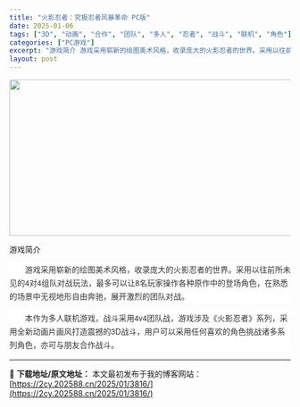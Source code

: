 ```yaml
---
title: "火影忍者：究极忍者风暴革命 PC版"
date: 2025-01-06
tags: ["3D", "动画", "合作", "团队", "多人", "忍者", "战斗", "联机", "角色"]
categories: ["PC游戏"]
excerpt: "游戏简介 游戏采用崭新的绘图美术风格，收录庞大的火影忍者的世界。采用以往前所未见的4对4组队对战玩法，最多可以让8名玩家操作各种原作中的登场角色，在熟悉的场景中无视地形自由奔驰，展开激烈的团队对战。 本作为多人联机游戏，战斗采用4v4团队战，游戏涉及《火影忍者》系列，采用全新动画片画风打造震撼的3D&hellip;"
layout: post
---
```


<img class="aligncenter size-full wp-image-3952" src="https://2cy.202588.cn/wp-content/uploads/2025/01/2025010615465243.webp" alt="" width="522" height="280" />

游戏简介
<div style="overflow-wrap: break-word; color: #333333; margin-bottom: 15px; text-indent: 2em; line-height: 24px; zoom: 1; font-family: 'Helvetica Neue', Helvetica, Arial, 'PingFang SC', 'Hiragino Sans GB', 'Microsoft YaHei', 'WenQuanYi Micro Hei', sans-serif; white-space: normal; background-color: #ffffff;" data-pid="3">游戏采用崭新的绘图美术风格，收录庞大的火影忍者的世界。采用以往前所未见的4对4组队对战玩法，最多可以让8名玩家操作各种原作中的登场角色，在熟悉的场景中无视地形自由奔驰，展开激烈的团队对战。</div>
<div style="overflow-wrap: break-word; color: #333333; margin-bottom: 15px; text-indent: 2em; line-height: 24px; zoom: 1; font-family: 'Helvetica Neue', Helvetica, Arial, 'PingFang SC', 'Hiragino Sans GB', 'Microsoft YaHei', 'WenQuanYi Micro Hei', sans-serif; white-space: normal; background-color: #ffffff;" data-pid="4">本作为多人联机游戏，战斗采用4v4团队战，游戏涉及《火影忍者》系列，采用全新动画片画风打造震撼的3D战斗，用户可以采用任何喜欢的角色挑战诸多系列角色，亦可与朋友合作战斗。</div>

---
📖 **下载地址/原文地址：** 本文最初发布于我的博客网站：[https://2cy.202588.cn/2025/01/3816/](https://2cy.202588.cn/2025/01/3816/)
